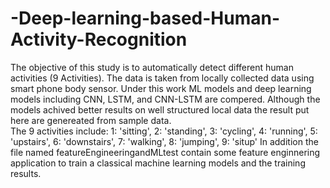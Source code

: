 # -Deep-learning-based-Human-Activity-Recognition
The objective of this study is to automatically 
detect different human activities (9 Activities). The data is taken from locally collected data using smart phone body 
sensor. Under this work ML models and deep learning models including CNN, LSTM, and CNN-LSTM are compered.  Although the models achived better results on well structured local data the result put here are genereated from sample data.  
The 9 activities include: 
        1: 'sitting',
        2: 'standing',
        3: 'cycling',
        4: 'running',
        5: 'upstairs',
        6: 'downstairs',
        7: 'walking',
        8: 'jumping',
        9: 'situp'
  In addition the file named featureEngineeringandMLtest contain some feature enginnering application to train a classical machine learning models and the training results. 
      
       
